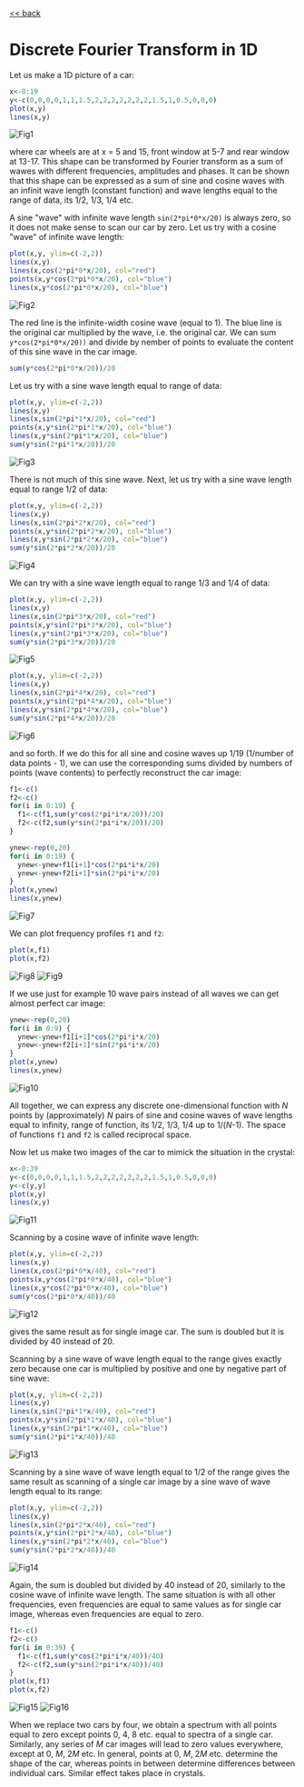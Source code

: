 [<< back](../README.md)

# Discrete Fourier Transform in 1D

Let us make a 1D picture of a car:

```R
x<-0:19
y<-c(0,0,0,0,1,1,1.5,2,2,2,2,2,2,2,1.5,1,0.5,0,0,0)
plot(x,y)
lines(x,y)
```
![Fig1](fig1.png)

where car wheels are at x = 5 and 15, front window at 5-7 and rear window at 13-17.
This shape can be transformed by Fourier transform as a sum of wawes with different
frequencies, amplitudes and phases. It can be shown that this shape can be expressed
as a sum of sine and cosine waves with an infinit wave length (constant function)
and wave lengths equal to the range of data, its 1/2, 1/3, 1/4 etc.

A sine "wave" with infinite wave length `sin(2*pi*0*x/20)` is always zero, so it does
not make sense to scan our car by zero. Let us try with a cosine "wave" of infinite wave length:

```R
plot(x,y, ylim=c(-2,2))
lines(x,y)
lines(x,cos(2*pi*0*x/20), col="red")
points(x,y*cos(2*pi*0*x/20), col="blue")
lines(x,y*cos(2*pi*0*x/20), col="blue")
```
![Fig2](fig2.png)

The red line is the infinite-width cosine wave (equal to 1). The blue line is the original
car multiplied by the wave, i.e. the original car. We can sum `y*cos(2*pi*0*x/20))` 
and divide by nember of points to evaluate the content of this sine wave in the car image.

```R
sum(y*cos(2*pi*0*x/20))/20
```

Let us try with a sine wave length equal to range of data:

```R
plot(x,y, ylim=c(-2,2))
lines(x,y)
lines(x,sin(2*pi*1*x/20), col="red")
points(x,y*sin(2*pi*1*x/20), col="blue")
lines(x,y*sin(2*pi*1*x/20), col="blue")
sum(y*sin(2*pi*1*x/20))/20
```
![Fig3](fig3.png)

There is not much of this sine wave. Next, let us try with a sine wave length equal
to range 1/2 of data:

```R
plot(x,y, ylim=c(-2,2))
lines(x,y)
lines(x,sin(2*pi*2*x/20), col="red")
points(x,y*sin(2*pi*2*x/20), col="blue")
lines(x,y*sin(2*pi*2*x/20), col="blue")
sum(y*sin(2*pi*2*x/20))/20
```
![Fig4](fig4.png)

We can try with a sine wave length equal to range 1/3 and 1/4 of data:

```R
plot(x,y, ylim=c(-2,2))
lines(x,y)
lines(x,sin(2*pi*3*x/20), col="red")
points(x,y*sin(2*pi*3*x/20), col="blue")
lines(x,y*sin(2*pi*3*x/20), col="blue")
sum(y*sin(2*pi*3*x/20))/20
```
![Fig5](fig5.png)


```R
plot(x,y, ylim=c(-2,2))
lines(x,y)
lines(x,sin(2*pi*4*x/20), col="red")
points(x,y*sin(2*pi*4*x/20), col="blue")
lines(x,y*sin(2*pi*4*x/20), col="blue")
sum(y*sin(2*pi*4*x/20))/20
```
![Fig6](fig6.png)

and so forth. If we do this for all sine and cosine waves up 1/19 (1/number of data points - 1),
we can use the corresponding sums divided by numbers of points (wave contents) to perfectly
reconstruct the car image:

```R
f1<-c()
f2<-c()
for(i in 0:19) {
  f1<-c(f1,sum(y*cos(2*pi*i*x/20))/20)
  f2<-c(f2,sum(y*sin(2*pi*i*x/20))/20)
}
```

```R
ynew<-rep(0,20)
for(i in 0:19) {
  ynew<-ynew+f1[i+1]*cos(2*pi*i*x/20)
  ynew<-ynew+f2[i+1]*sin(2*pi*i*x/20)
}
plot(x,ynew)
lines(x,ynew)
```
![Fig7](fig7.png)

We can plot frequency profiles `f1` and `f2`:

```R
plot(x,f1)
plot(x,f2)
```
![Fig8](fig8.png)
![Fig9](fig9.png)

If we use just for example 10 wave pairs instead of all waves we can get almost perfect
car image:

```R
ynew<-rep(0,20)
for(i in 0:9) {
  ynew<-ynew+f1[i+1]*cos(2*pi*i*x/20)
  ynew<-ynew+f2[i+1]*sin(2*pi*i*x/20)
}
plot(x,ynew)
lines(x,ynew)
```
![Fig10](fig10.png)

All together, we can express any discrete one-dimensional function with *N* points by (approximately)
*N* pairs of sine and cosine waves of wave lengths equal to infinity, range of function, its 1/2, 1/3,
1/4 up to 1/(*N*-1). The space of functions `f1` and `f2` is called reciprocal space.

Now let us make two images of the car to mimick the situation in the crystal:

```R
x<-0:39
y<-c(0,0,0,0,1,1,1.5,2,2,2,2,2,2,2,1.5,1,0.5,0,0,0)
y<-c(y,y)
plot(x,y)
lines(x,y)
```
![Fig11](fig11.png)

Scanning by a cosine wave of infinite wave length:

```R
plot(x,y, ylim=c(-2,2))
lines(x,y)
lines(x,cos(2*pi*0*x/40), col="red")
points(x,y*cos(2*pi*0*x/40), col="blue")
lines(x,y*cos(2*pi*0*x/40), col="blue")
sum(y*cos(2*pi*0*x/40))/40
```
![Fig12](fig12.png)

gives the same result as for single image car. The sum is doubled but it is divided by 40 instead of 20.

Scanning by a sine wave of wave length equal to the range gives exactly zero because one car is multiplied
by positive and one by negative part of sine wave:

```R
plot(x,y, ylim=c(-2,2))
lines(x,y)
lines(x,sin(2*pi*1*x/40), col="red")
points(x,y*sin(2*pi*1*x/40), col="blue")
lines(x,y*sin(2*pi*1*x/40), col="blue")
sum(y*sin(2*pi*1*x/40))/40
```
![Fig13](fig13.png)

Scanning by a sine wave of wave length equal to 1/2 of the range gives the same result as scanning of a
single car image by a sine wave of wave length equal to its range:

```R
plot(x,y, ylim=c(-2,2))
lines(x,y)
lines(x,sin(2*pi*2*x/40), col="red")
points(x,y*sin(2*pi*2*x/40), col="blue")
lines(x,y*sin(2*pi*2*x/40), col="blue")
sum(y*sin(2*pi*2*x/40))/40
```
![Fig14](fig14.png)

Again, the sum is doubled but divided by 40 instead of 20, similarly to the cosine wave of infinite
wave length. The same situation is with all other frequencies, even frequencies are equal to same values
as for single car image, whereas even frequencies are equal to zero.

```R
f1<-c()
f2<-c()
for(i in 0:39) {
  f1<-c(f1,sum(y*cos(2*pi*i*x/40))/40)
  f2<-c(f2,sum(y*sin(2*pi*i*x/40))/40)
}
plot(x,f1)
plot(x,f2)
```
![Fig15](fig15.png)
![Fig16](fig16.png)

When we replace two cars by four, we obtain a spectrum with all points equal to zero except points
0, 4, 8 etc. equal to spectra of a single car. Similarly, any series of *M* car images will lead to
zero values everywhere, except at 0, *M*, 2*M* etc. In general, points at 0, *M*, 2*M* etc. determine
the shape of the car, whereas points in between determine differences between individual cars.
Similar effect takes place in crystals.

